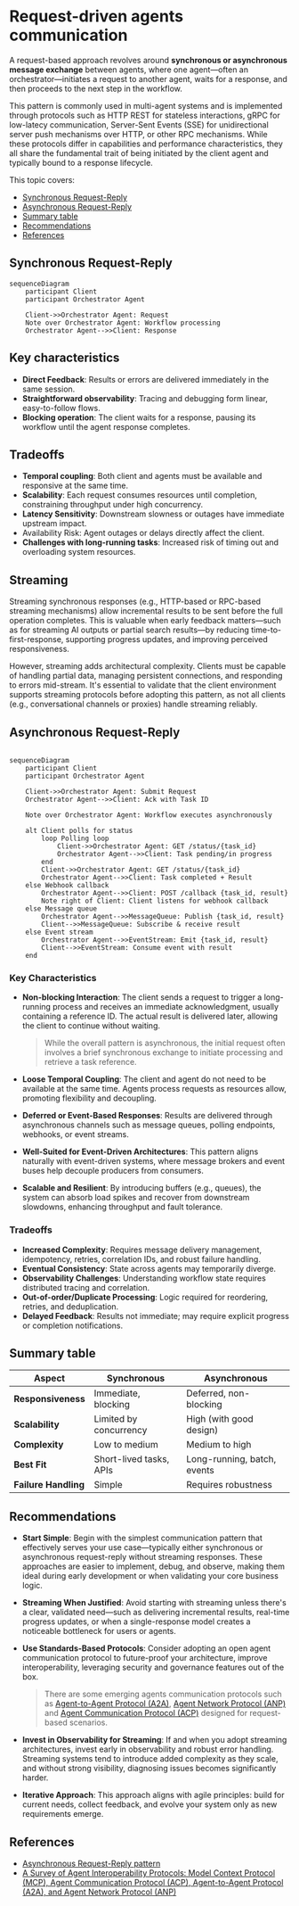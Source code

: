 # Request-driven agents communication

A request-based approach revolves around **synchronous or asynchronous message
exchange** between agents, where one agent—often an orchestrator—initiates a
request to another agent, waits for a response, and then proceeds to the next
step in the workflow.

This pattern is commonly used in multi-agent systems and is implemented through
protocols such as HTTP REST for stateless interactions, gRPC for low-latecy
communication, Server-Sent Events (SSE) for unidirectional server push
mechanisms over HTTP, or other RPC mechanisms. While these protocols differ in
capabilities and performance characteristics, they all share the fundamental
trait of being initiated by the client agent and typically bound to a response
lifecycle.

This topic covers:

- [Synchronous Request-Reply](#synchronous-request-reply)
- [Asynchronous Request-Reply](#asynchronous-request-reply)
- [Summary table](#summary-table)
- [Recommendations](#recommendations)
- [References](#references)

## Synchronous Request-Reply

```mermaid
sequenceDiagram
    participant Client
    participant Orchestrator Agent

    Client->>Orchestrator Agent: Request
    Note over Orchestrator Agent: Workflow processing
    Orchestrator Agent-->>Client: Response
```

## Key characteristics

- **Direct Feedback**: Results or errors are delivered immediately in the same
  session.
- **Straightforward observability**: Tracing and debugging form linear,
  easy-to-follow flows.
- **Blocking operation**: The client waits for a response, pausing its workflow
  until the agent response completes.

## Tradeoffs

- **Temporal coupling**: Both client and agents must be available and responsive
  at the same time.
- **Scalability**: Each request consumes resources until completion,
  constraining throughput under high concurrency.
- **Latency Sensitivity**: Downstream slowness or outages have immediate
  upstream impact.
- Availability Risk: Agent outages or delays directly affect the client.
- **Challenges with long-running tasks**: Increased risk of timing out and
  overloading system resources.

## Streaming

Streaming synchronous responses (e.g., HTTP-based or RPC-based streaming
mechanisms) allow incremental results to be sent before the full operation
completes. This is valuable when early feedback matters—such as for streaming AI
outputs or partial search results—by reducing time-to-first-response, supporting
progress updates, and improving perceived responsiveness.

However, streaming adds architectural complexity. Clients must be capable of
handling partial data, managing persistent connections, and responding to errors
mid-stream. It's essential to validate that the client environment supports
streaming protocols before adopting this pattern, as not all clients (e.g.,
conversational channels or proxies) handle streaming reliably.

## Asynchronous Request-Reply

```mermaid

sequenceDiagram
    participant Client
    participant Orchestrator Agent

    Client->>Orchestrator Agent: Submit Request
    Orchestrator Agent-->>Client: Ack with Task ID

    Note over Orchestrator Agent: Workflow executes asynchronously

    alt Client polls for status
        loop Polling loop
            Client->>Orchestrator Agent: GET /status/{task_id}
            Orchestrator Agent-->>Client: Task pending/in progress
        end
        Client->>Orchestrator Agent: GET /status/{task_id}
        Orchestrator Agent-->>Client: Task completed + Result
    else Webhook callback
        Orchestrator Agent-->>Client: POST /callback {task_id, result}
        Note right of Client: Client listens for webhook callback
    else Message queue
        Orchestrator Agent-->>MessageQueue: Publish {task_id, result}
        Client-->>MessageQueue: Subscribe & receive result
    else Event stream
        Orchestrator Agent-->>EventStream: Emit {task_id, result}
        Client-->>EventStream: Consume event with result
    end
```

### Key Characteristics

- **Non-blocking Interaction**: The client sends a request to trigger a
  long-running process and receives an immediate acknowledgment, usually
  containing a reference ID. The actual result is delivered later, allowing the
  client to continue without waiting.

  > While the overall pattern is asynchronous, the initial request often
  > involves a brief synchronous exchange to initiate processing and retrieve a
  > task reference.

- **Loose Temporal Coupling**: The client and agent do not need to be available
  at the same time. Agents process requests as resources allow, promoting
  flexibility and decoupling.

- **Deferred or Event-Based Responses**: Results are delivered through
  asynchronous channels such as message queues, polling endpoints, webhooks, or
  event streams.

- **Well-Suited for Event-Driven Architectures**: This pattern aligns naturally
  with event-driven systems, where message brokers and event buses help decouple
  producers from consumers.

- **Scalable and Resilient**: By introducing buffers (e.g., queues), the system
  can absorb load spikes and recover from downstream slowdowns, enhancing
  throughput and fault tolerance.

### Tradeoffs

- **Increased Complexity**: Requires message delivery management, idempotency,
  retries, correlation IDs, and robust failure handling.
- **Eventual Consistency**: State across agents may temporarily diverge.
- **Observability Challenges**: Understanding workflow state requires
  distributed tracing and correlation.
- **Out-of-order/Duplicate Processing**: Logic required for reordering, retries,
  and deduplication.
- **Delayed Feedback**: Results not immediate; may require explicit progress or
  completion notifications.

## Summary table

| **Aspect**           | **Synchronous**         | **Asynchronous**            |
| -------------------- | ----------------------- | --------------------------- |
| **Responsiveness**   | Immediate, blocking     | Deferred, non-blocking      |
| **Scalability**      | Limited by concurrency  | High (with good design)     |
| **Complexity**       | Low to medium           | Medium to high              |
| **Best Fit**         | Short-lived tasks, APIs | Long-running, batch, events |
| **Failure Handling** | Simple                  | Requires robustness         |

## Recommendations

- **Start Simple**: Begin with the simplest communication pattern that
  effectively serves your use case—typically either synchronous or asynchronous
  request-reply without streaming responses. These approaches are easier to
  implement, debug, and observe, making them ideal during early development or
  when validating your core business logic.

- **Streaming When Justified**: Avoid starting with streaming unless there's a
  clear, validated need—such as delivering incremental results, real-time
  progress updates, or when a single-response model creates a noticeable
  bottleneck for users or agents.

- **Use Standards-Based Protocols**: Consider adopting an open agent
  communication protocol to future-proof your architecture, improve
  interoperability, leveraging security and governance features out of the box.

  > There are some emerging agents communication protocols such as
  > [Agent-to-Agent Protocol (A2A)](https://a2aprotocol.ai/),
  > [Agent Network Protocol (ANP)](https://agent-network-protocol.com/) and
  > [Agent Communication Protocol (ACP)](https://agentcommunicationprotocol.dev/introduction/welcome)
  > designed for request-based scenarios.

- **Invest in Observability for Streaming**: If and when you adopt streaming
  architectures, invest early in observability and robust error handling.
  Streaming systems tend to introduce added complexity as they scale, and
  without strong visibility, diagnosing issues becomes significantly harder.

- **Iterative Approach**: This approach aligns with agile principles: build for
  current needs, collect feedback, and evolve your system only as new
  requirements emerge.

## References

- [Asynchronous Request-Reply pattern](https://learn.microsoft.com/en-us/azure/architecture/patterns/async-request-reply)
- [A Survey of Agent Interoperability Protocols: Model Context Protocol (MCP), Agent Communication Protocol (ACP), Agent-to-Agent Protocol (A2A), and Agent Network Protocol (ANP)](https://arxiv.org/html/2505.02279v1)
